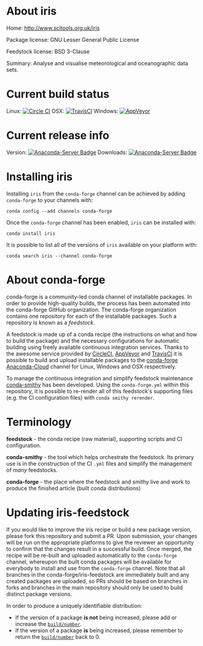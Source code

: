 About iris
==========

Home: http://www.scitools.org.uk/iris

Package license: GNU Lesser General Public License

Feedstock license: BSD 3-Clause

Summary: Analyse and visualise meteorological and oceanographic data sets.



Current build status
====================

Linux: [![Circle CI](https://circleci.com/gh/conda-forge/iris-feedstock.svg?style=shield)](https://circleci.com/gh/conda-forge/iris-feedstock)
OSX: [![TravisCI](https://travis-ci.org/conda-forge/iris-feedstock.svg?branch=master)](https://travis-ci.org/conda-forge/iris-feedstock)
Windows: [![AppVeyor](https://ci.appveyor.com/api/projects/status/github/conda-forge/iris-feedstock?svg=True)](https://ci.appveyor.com/project/conda-forge/iris-feedstock/branch/master)

Current release info
====================
Version: [![Anaconda-Server Badge](https://anaconda.org/conda-forge/iris/badges/version.svg)](https://anaconda.org/conda-forge/iris)
Downloads: [![Anaconda-Server Badge](https://anaconda.org/conda-forge/iris/badges/downloads.svg)](https://anaconda.org/conda-forge/iris)

Installing iris
===============

Installing `iris` from the `conda-forge` channel can be achieved by adding `conda-forge` to your channels with:

```
conda config --add channels conda-forge
```

Once the `conda-forge` channel has been enabled, `iris` can be installed with:

```
conda install iris
```

It is possible to list all of the versions of `iris` available on your platform with:

```
conda search iris --channel conda-forge
```


About conda-forge
=================

conda-forge is a community-led conda channel of installable packages.
In order to provide high-quality builds, the process has been automated into the
conda-forge GitHub organization. The conda-forge organization contains one repository
for each of the installable packages. Such a repository is known as a *feedstock*.

A feedstock is made up of a conda recipe (the instructions on what and how to build
the package) and the necessary configurations for automatic building using freely
available continuous integration services. Thanks to the awesome service provided by
[CircleCI](https://circleci.com/), [AppVeyor](http://www.appveyor.com/)
and [TravisCI](https://travis-ci.org/) it is possible to build and upload installable
packages to the [conda-forge](https://anaconda.org/conda-forge)
[Anaconda-Cloud](http://docs.anaconda.org/) channel for Linux, Windows and OSX respectively.

To manage the continuous integration and simplify feedstock maintenance
[conda-smithy](http://github.com/conda-forge/conda-smithy) has been developed.
Using the ``conda-forge.yml`` within this repository, it is possible to re-render all of
this feedstock's supporting files (e.g. the CI configuration files) with ``conda smithy rerender``.


Terminology
===========

**feedstock** - the conda recipe (raw material), supporting scripts and CI configuration.

**conda-smithy** - the tool which helps orchestrate the feedstock.
                   Its primary use is in the construction of the CI ``.yml`` files
                   and simplify the management of *many* feedstocks.

**conda-forge** - the place where the feedstock and smithy live and work to
                  produce the finished article (built conda distributions)


Updating iris-feedstock
=======================

If you would like to improve the iris recipe or build a new
package version, please fork this repository and submit a PR. Upon submission,
your changes will be run on the appropriate platforms to give the reviewer an
opportunity to confirm that the changes result in a successful build. Once
merged, the recipe will be re-built and uploaded automatically to the
`conda-forge` channel, whereupon the built conda packages will be available for
everybody to install and use from the `conda-forge` channel.
Note that all branches in the conda-forge/iris-feedstock are
immediately built and any created packages are uploaded, so PRs should be based
on branches in forks and branches in the main repository should only be used to
build distinct package versions.

In order to produce a uniquely identifiable distribution:
 * If the version of a package **is not** being increased, please add or increase
   the [``build/number``](http://conda.pydata.org/docs/building/meta-yaml.html#build-number-and-string).
 * If the version of a package **is** being increased, please remember to return
   the [``build/number``](http://conda.pydata.org/docs/building/meta-yaml.html#build-number-and-string)
   back to 0.

